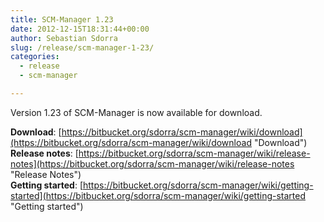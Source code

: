 ```yaml
---
title: SCM-Manager 1.23
date: 2012-12-15T18:31:44+00:00
author: Sebastian Sdorra
slug: /release/scm-manager-1-23/
categories:
  - release
  - scm-manager

---
```

Version 1.23 of SCM-Manager is now available for download.

**Download**: [https://bitbucket.org/sdorra/scm-manager/wiki/download](https://bitbucket.org/sdorra/scm-manager/wiki/download "Download")  
**Release notes**: [https://bitbucket.org/sdorra/scm-manager/wiki/release-notes](https://bitbucket.org/sdorra/scm-manager/wiki/release-notes "Release Notes")  
**Getting started**: [https://bitbucket.org/sdorra/scm-manager/wiki/getting-started](https://bitbucket.org/sdorra/scm-manager/wiki/getting-started "Getting started")

